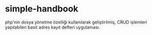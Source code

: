 # simple-handbook

php'nin dosya yönetme özelliği kullanılarak geliştirilmiş, CRUD işlemleri yapılabilen basit adres kayıt defteri uygulaması.
